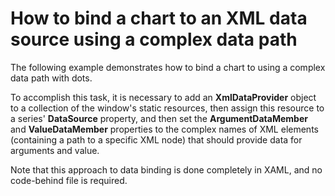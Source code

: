 # How to bind a chart to an XML data source using a complex data path


<p>The following example demonstrates how to bind a chart to using a complex data path with dots.</p><p>To accomplish this task, it is necessary to add an <strong>XmlDataProvider</strong> object to a collection of the window's static resources, then assign this resource to a series' <strong>DataSource</strong> property, and then set the <strong>ArgumentDataMember</strong> and <strong>ValueDataMember</strong> properties to the complex names of XML elements (containing a path to a specific XML node) that should provide data for arguments and value.</p><p>Note that this approach to data binding is done completely in XAML, and no code-behind file is required.</p>

<br/>


